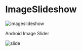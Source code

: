 # ImageSlideshow

![imageslideshow](https://user-images.githubusercontent.com/15522554/54722650-009ca200-4b76-11e9-8478-c4ad0aa64aab.jpg)

Android Image Slider

![slide](https://user-images.githubusercontent.com/15522554/54737383-bc82bf00-4bc0-11e9-8c77-1d09f63b39a8.gif)

